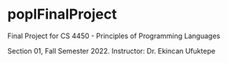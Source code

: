 # poplFinalProject
Final Project for CS 4450 - Principles of Programming Languages

Section 01, Fall Semester 2022. Instructor: Dr. Ekincan Ufuktepe
